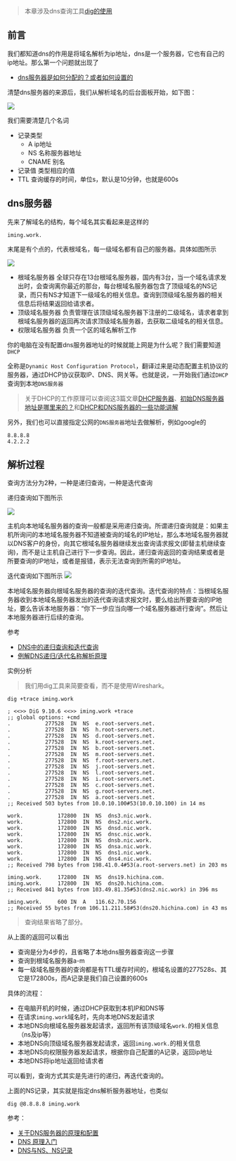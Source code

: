 > 本章涉及dns查询工具[dig的使用](../基础概念/dig.md)

## 前言

我们都知道dns的作用是将域名解析为ip地址，dns是一个服务器，它也有自己的ip地址。那么第一个问题就出现了

- [dns服务器是如何分配的？或者如何设置的](#dns服务器)

清楚dns服务器的来源后，我们从解析域名的后台面板开始，如下图：

![](../images/dns1.jpg)

我们需要清楚几个名词

- 记录类型
    - A     ip地址
    - NS    名称服务器地址
    - CNAME 别名
- 记录值
    类型相应的值
- TTL
    查询缓存的时间，单位s，默认是10分钟，也就是600s

## dns服务器

先来了解域名的结构，每个域名其实看起来是这样的

```
iming.work.
```

末尾是有个点的，代表根域名，每一级域名都有自己的服务器。具体如图所示

![](../images/dns2.jpg)

- 根域名服务器
    全球只存在13台根域名服务器，国内有3台，当一个域名请求发出时，会查询离你最近的那台，每台根域名服务器包含了顶级域名的NS记录，而只有NS才知道下一级域名的相关信息。查询到顶级域名服务器的相关信息后将结果返回给请求者。
- 顶级域名服务器
     负责管理在该顶级域名服务器下注册的二级域名，请求者拿到根域名服务器的返回再次请求顶级域名服务器，去获取二级域名的相关信息。
- 权限域名服务器
    负责一个区的域名解析工作

你的电脑在没有配置dns服务器地址的时候就能上网是为什么呢？我们需要知道`DHCP`

全称是`Dynamic Host Configuration Protocol`，翻译过来是动态配置主机协议的服务器，通过DHCP协议获取IP、DNS、网关等。也就是说，一开始我们通过`DHCP`查询到本地`DNS服务器`

> 关于DHCP的工作原理可以查阅这3篇文章[DHCP服务器](https://www.jianshu.com/p/a2e1db7ac919)、[初始DNS服务器地址是哪里来的？](https://www.jianshu.com/p/daff7e0c1e3b)和[DHCP和DNS服务器的一些功能讲解](http://blog.51cto.com/vbers/2050140)

另外，我们也可以直接指定公网的`DNS服务器`地址去做解析，例如google的
```
8.8.8.8
4.2.2.2
```

## 解析过程

查询方法分为2种，一种是递归查询，一种是迭代查询

递归查询如下图所示

![](../images/dns3.jpg)

主机向本地域名服务器的查询一般都是采用递归查询。所谓递归查询就是：如果主机所询问的本地域名服务器不知道被查询的域名的IP地址，那么本地域名服务器就以DNS客户的身份，向其它根域名服务器继续发出查询请求报文(即替主机继续查询)，而不是让主机自己进行下一步查询。因此，递归查询返回的查询结果或者是所要查询的IP地址，或者是报错，表示无法查询到所需的IP地址。

迭代查询如下图所示
![](../images/dns4.jpg)

本地域名服务器向根域名服务器的查询的迭代查询。迭代查询的特点：当根域名服务器收到本地域名服务器发出的迭代查询请求报文时，要么给出所要查询的IP地址，要么告诉本地服务器：“你下一步应当向哪一个域名服务器进行查询”。然后让本地服务器进行后续的查询。

参考
- [DNS中的递归查询和迭代查询](https://www.jianshu.com/p/fc14b1526605)
- [例解DNS递归/迭代名称解析原理](https://blog.csdn.net/lycb_gz/article/details/11720247)

实例分析
> 我们用dig工具来简要查看，而不是使用Wireshark。

```
dig +trace iming.work

; <<>> DiG 9.10.6 <<>> iming.work +trace
;; global options: +cmd
.			277528	IN	NS	e.root-servers.net.
.			277528	IN	NS	h.root-servers.net.
.			277528	IN	NS	d.root-servers.net.
.			277528	IN	NS	k.root-servers.net.
.			277528	IN	NS	b.root-servers.net.
.			277528	IN	NS	m.root-servers.net.
.			277528	IN	NS	f.root-servers.net.
.			277528	IN	NS	j.root-servers.net.
.			277528	IN	NS	l.root-servers.net.
.			277528	IN	NS	i.root-servers.net.
.			277528	IN	NS	c.root-servers.net.
.			277528	IN	NS	g.root-servers.net.
.			277528	IN	NS	a.root-servers.net.
;; Received 503 bytes from 10.0.10.100#53(10.0.10.100) in 14 ms

work.			172800	IN	NS	dns3.nic.work.
work.			172800	IN	NS	dns2.nic.work.
work.			172800	IN	NS	dnsd.nic.work.
work.			172800	IN	NS	dnsc.nic.work.
work.			172800	IN	NS	dnsb.nic.work.
work.			172800	IN	NS	dnsa.nic.work.
work.			172800	IN	NS	dns1.nic.work.
work.			172800	IN	NS	dns4.nic.work.
;; Received 798 bytes from 198.41.0.4#53(a.root-servers.net) in 203 ms

iming.work.		172800	IN	NS	dns19.hichina.com.
iming.work.		172800	IN	NS	dns20.hichina.com.
;; Received 841 bytes from 103.49.81.35#53(dns2.nic.work) in 396 ms

iming.work.		600	IN	A	116.62.70.156
;; Received 55 bytes from 106.11.211.58#53(dns20.hichina.com) in 43 ms
```

> 查询结果省略了部分。

从上面的返回可以看出

- 查询是分为4步的，且省略了本地dns服务器查询这一步骤
- 查询到根域名服务器a-m
- 每一级域名服务器的查询都是有TTL缓存时间的，根域名设置的277528s、其它是172800s，而A记录是我们自己设置的600s

具体的流程：

- 在电脑开机的时候，通过DHCP获取到本机IP和DNS等
- 在请求`iming.work`域名时，先向本地DNS发起请求
- 本地DNS向根域名服务器发起请求，返回所有该顶级域名`work.`的相关信息（ns及ip等）
- 本地DNS向顶级域名服务器发起请求，返回`iming.work.`的相关信息
- 本地DNS向权限服务器发起请求，根据你自己配置的A记录，返回ip地址
- 本地DNS将ip地址返回给请求者

可以看到，查询方式其实是先进行的递归，再迭代查询的。

上面的NS记录，其实就是指定dns解析服务器地址，也类似

```
dig @8.8.8.8 iming.work
```

参考：

- [关于DNS服务器的原理和配置](https://zhuanlan.zhihu.com/p/29791932)
- [DNS 原理入门](http://www.ruanyifeng.com/blog/2016/06/dns.html)
- [DNS与NS、NS记录](https://www.cnblogs.com/yingsong/p/4429637.html)

